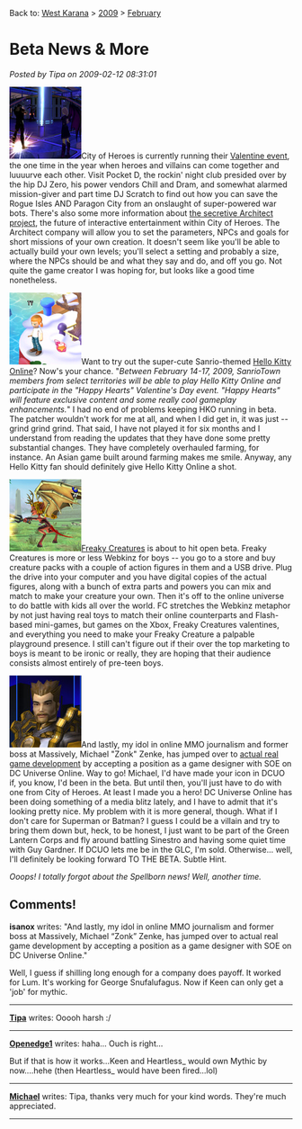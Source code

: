 Back to: [West Karana](/posts/westkarana.md) > [2009](/posts/2009/westkarana.md) > [February](./westkarana.md)
# Beta News & More

*Posted by Tipa on 2009-02-12 08:31:01*

![](../../../uploads/2009/02/cityofheroes-2009-02-12-07-29-18-01.jpg "cityofheroes-2009-02-12-07-29-18-01")City of Heroes is currently running their [Valentine event](http://www.cityofheroes.com/news/news_archive/spring_fling_into_valentines_d.html), the one time in the year when heroes and villains can come together and luuuurve each other. Visit Pocket D, the rockin' night club presided over by the hip DJ Zero, his power vendors Chill and Dram, and somewhat alarmed mission-giver and part time DJ Scratch to find out how you can save the Rogue Isles AND Paragon City from an onslaught of super-powered war bots. There's also some more information about [the secretive Architect project](http://www.cityofheroes.com/news/paragon_journals/mission_architect.html), the future of interactive entertainment within City of Heroes. The Architect company will allow you to set the parameters, NPCs and goals for short missions of your own creation. It doesn't seem like you'll be able to actually build your own levels; you'll select a setting and probably a size, where the NPCs should be and what they say and do, and off you go. Not quite the game creator I was hoping for, but looks like a good time nonetheless.

![](../../../uploads/2009/02/untitled-2.jpg "untitled-2")Want to try out the super-cute Sanrio-themed [Hello Kitty Online](http://www.hellokittyonline.com/)? Now's your chance. "*Between February 14-17, 2009, SanrioTown members from select territories will be able to play Hello Kitty Online and participate in the "Happy Hearts" Valentine's Day event. "Happy Hearts" will feature exclusive content and some really cool gameplay enhancements.*" I had no end of problems keeping HKO running in beta. The patcher wouldn't work for me at all, and when I did get in, it was just -- grind grind grind. That said, I have not played it for six months and I understand from reading the updates that they have done some pretty substantial changes. They have completely overhauled farming, for instance. An Asian game built around farming makes me smile. Anyway, any Hello Kitty fan should definitely give Hello Kitty Online a shot.

![](../../../uploads/2009/02/untitled-1.jpg "untitled-1")[Freaky Creatures](http://www.myfreakycreatures.com/) is about to hit open beta. Freaky Creatures is more or less Webkinz for boys -- you go to a store and buy creature packs with a couple of action figures in them and a USB drive. Plug the drive into your computer and you have digital copies of the actual figures, along with a bunch of extra parts and powers you can mix and match to make your creature your own. Then it's off to the online universe to do battle with kids all over the world. FC stretches the Webkinz metaphor by not just having real toys to match their online counterparts and Flash-based mini-games, but games on the Xbox, Freaky Creatures valentines, and everything you need to make your Freaky Creature a palpable playground presence. I still can't figure out if their over the top marketing to boys is meant to be ironic or really, they are hoping that their audience consists almost entirely of pre-teen boys.

![](../../../uploads/2009/02/cityofheroes-2009-02-12-07-57-55-63.jpg "cityofheroes-2009-02-12-07-57-55-63")And lastly, my idol in online MMO journalism and former boss at Massively, Michael "Zonk" Zenke, has jumped over to [actual real game development](http://www.mmognation.com/2009/02/11/im-stepping-away-from-massively-and-games-journalism/) by accepting a position as a game designer with SOE on DC Universe Online. Way to go! Michael, I'd have made your icon in DCUO if, you know, I'd been in the beta. But until then, you'll just have to do with one from City of Heroes. At least I made you a hero! DC Universe Online has been doing something of a media blitz lately, and I have to admit that it's looking pretty nice. My problem with it is more general, though. What if I don't care for Superman or Batman? I guess I could be a villain and try to bring them down but, heck, to be honest, I just want to be part of the Green Lantern Corps and fly around battling Sinestro and having some quiet time with Guy Gardner. If DCUO lets me be in the GLC, I'm sold. Otherwise... well, I'll definitely be looking forward TO THE BETA. Subtle Hint.

*Ooops! I totally forgot about the Spellborn news! Well, another time.*

## Comments!

**isanox** writes: "And lastly, my idol in online MMO journalism and former boss at Massively, Michael “Zonk” Zenke, has jumped over to actual real game development by accepting a position as a game designer with SOE on DC Universe Online."

Well, I guess if shilling long enough for a company does payoff. It worked for Lum. It's working for George Snufalufagus.
Now if Keen can only get a 'job' for mythic.

---

**[Tipa](https://chasingdings.com)** writes: Ooooh harsh :/

---

**[Openedge1](http://simple-n-complex.blogspot.com)** writes: haha...
Ouch is right...

But if that is how it works...Keen and Heartless\_ would own Mythic by now....hehe (then Heartless\_ would have been fired...lol)

---

**[Michael](http://www.mmognation.com)** writes: Tipa, thanks very much for your kind words. They're much appreciated.

---

